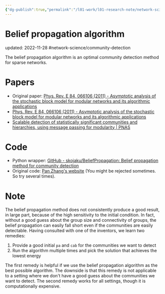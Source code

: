 ```yaml
---
{"dg-publish":true,"permalink":"/l01-work/l01-research-note/network-science/belief-propagation-algorithm/","dgPassFrontmatter":true}
---
```



# Belief propagation algorithm
updated: 2022-11-28
#network-science/community-detection

The belief propagation algorithm is an optimal community detection method for sparse networks. 


# Papers
- Original paper: [Phys. Rev. E 84, 066106 (2011) - Asymptotic analysis of the stochastic block model for modular networks and its algorithmic applications](https://journals.aps.org/pre/abstract/10.1103/PhysRevE.84.066106) 
- [Phys. Rev. E 84, 066106 (2011) - Asymptotic analysis of the stochastic block model for modular networks and its algorithmic applications](https://journals.aps.org/pre/abstract/10.1103/PhysRevE.84.066106)
- [Scalable detection of statistically significant communities and hierarchies, using message passing for modularity | PNAS](https://www.pnas.org/doi/10.1073/pnas.1409770111)

# Code
- Python wrapper: [GitHub - skojaku/BeliefPropagation: Belief propagation method for community detection](https://github.com/skojaku/BeliefPropagation)
- Original code: [Pan Zhang's website](http://home.itp.ac.cn/~panzhang/) (You might be rejected sometimes. So try several times).

# Note
The belief propagation method does not consistently produce a good result, in large part, because of the high sensitivity to the initial condition. In fact, without a good guess about the group size and connectivity of groups, the belief propagation can easily fall short even if the communities are easily detectable. Having consulted with one of the inventors, we learn two remedies:

1. Provide a good initial `pa` and `cab` for the communities we want to detect 
2. Run the algorithm multiple times and pick the solution that achieves the lowest energy

The first remedy is helpful if we use the belief propagation algorithm as the best possible algorithm. The downside is that this remedy is not applicable to a setting where we don't have a good guess about the communities we want to detect.  The second remedy works for all settings, though it is computationally expensive. 
